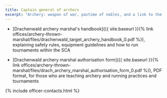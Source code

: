 ```yaml
---
title: Captain general of archers 
excerpt: "Archery: weapon of war, pastime of nobles, and a link to the middle ages"
---
```


* [Drachenwald archery marshal's handbook]({{ site.baseurl }}{% link offices/archery-thrown-marshal/files/drachenwald_target_archery_handbook_0.pdf %}), explaining safety rules, equipment guidelines and how to run tournaments within the SCA 

* [Drachenwald archery marshal authorisation form]({{ site.baseurl }}{% link offices/archery-thrown-marshal/files/drach_archery_marshal_authorisation_form_0.pdf %}), PDF format, for those who are teaching archery and running practices and tournaments

{% include officer-contacts.html %}
